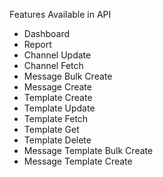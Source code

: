 
Features Available in API
- Dashboard
- Report
- Channel Update
- Channel Fetch
- Message Bulk Create
- Message Create
- Template Create
- Template Update
- Template Fetch
- Template Get
- Template Delete
- Message Template Bulk Create
- Message Template Create

